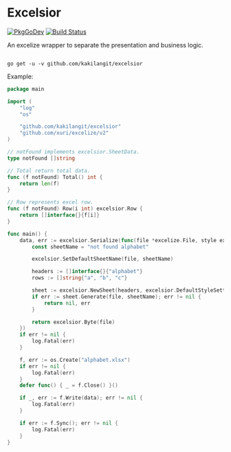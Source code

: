 # Excelsior

[![PkgGoDev](https://pkg.go.dev/badge/github.com/kakilangit/excelsior)](https://pkg.go.dev/github.com/kakilangit/excelsior)
[![Build Status](https://travis-ci.org/kakilangit/excelsior.svg?branch=main)](https://travis-ci.org/kakilangit/excelsior)


An excelize wrapper to separate the presentation and business logic.

```shell

go get -u -v github.com/kakilangit/excelsior

```

Example:

```go
package main

import (
	"log"
	"os"

	"github.com/kakilangit/excelsior"
	"github.com/xuri/excelize/v2"
)

// notFound implements excelsior.SheetData.
type notFound []string

// Total return total data.
func (f notFound) Total() int {
	return len(f)
}

// Row represents excel row.
func (f notFound) Row(i int) excelsior.Row {
	return []interface{}{f[i]}
}

func main() {
	data, err := excelsior.Serialize(func(file *excelize.File, style excelsior.Style) ([]byte, error) {
		const sheetName = "not found alphabet"

		excelsior.SetDefaultSheetName(file, sheetName)

		headers := []interface{}{"alphabet"}
		rows := []string{"a", "b", "c"}

		sheet := excelsior.NewSheet(headers, excelsior.DefaultStyleSetter, style.Header(), notFound(rows))
		if err := sheet.Generate(file, sheetName); err != nil {
			return nil, err
		}

		return excelsior.Byte(file)
	})
	if err != nil {
		log.Fatal(err)
	}

	f, err := os.Create("alphabet.xlsx")
	if err != nil {
		log.Fatal(err)
	}
	defer func() { _ = f.Close() }()

	if _, err := f.Write(data); err != nil {
		log.Fatal(err)
	}

	if err := f.Sync(); err != nil {
		log.Fatal(err)
	}
}

```